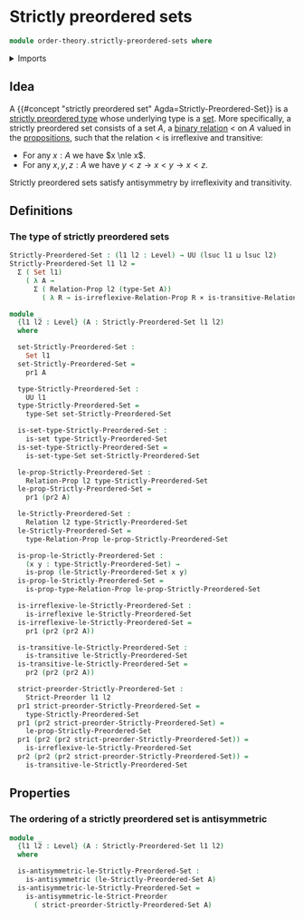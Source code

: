 # Strictly preordered sets

```agda
module order-theory.strictly-preordered-sets where
```

<details><summary>Imports</summary>

```agda
open import foundation.binary-relations
open import foundation.cartesian-product-types
open import foundation.dependent-pair-types
open import foundation.dependent-products-propositions
open import foundation.empty-types
open import foundation.negation
open import foundation.propositions
open import foundation.sets
open import foundation.universe-levels

open import order-theory.strict-preorders
```

</details>

## Idea

A {{#concept "strictly preordered set" Agda=Strictly-Preordered-Set}} is a
[strictly preordered type](order-theory.strict-preorders.md) whose underlying
type is a [set](foundation-core.sets.md). More specifically, a strictly
preordered set consists of a set $A$, a
[binary relation](foundation.binary-relations.md) $<$ on $A$ valued in the
[propositions](foundation-core.propositions.md), such that the relation $<$ is
irreflexive and transitive:

- For any $x:A$ we have $x \nle x$.
- For any $x,y,z:A$ we have $y<z \to x<y \to x<z$.

Strictly preordered sets satisfy antisymmetry by irreflexivity and transitivity.

## Definitions

### The type of strictly preordered sets

```agda
Strictly-Preordered-Set : (l1 l2 : Level) → UU (lsuc l1 ⊔ lsuc l2)
Strictly-Preordered-Set l1 l2 =
  Σ ( Set l1)
    ( λ A →
      Σ ( Relation-Prop l2 (type-Set A))
        ( λ R → is-irreflexive-Relation-Prop R × is-transitive-Relation-Prop R))

module _
  {l1 l2 : Level} (A : Strictly-Preordered-Set l1 l2)
  where

  set-Strictly-Preordered-Set :
    Set l1
  set-Strictly-Preordered-Set =
    pr1 A

  type-Strictly-Preordered-Set :
    UU l1
  type-Strictly-Preordered-Set =
    type-Set set-Strictly-Preordered-Set

  is-set-type-Strictly-Preordered-Set :
    is-set type-Strictly-Preordered-Set
  is-set-type-Strictly-Preordered-Set =
    is-set-type-Set set-Strictly-Preordered-Set

  le-prop-Strictly-Preordered-Set :
    Relation-Prop l2 type-Strictly-Preordered-Set
  le-prop-Strictly-Preordered-Set =
    pr1 (pr2 A)

  le-Strictly-Preordered-Set :
    Relation l2 type-Strictly-Preordered-Set
  le-Strictly-Preordered-Set =
    type-Relation-Prop le-prop-Strictly-Preordered-Set

  is-prop-le-Strictly-Preordered-Set :
    (x y : type-Strictly-Preordered-Set) →
    is-prop (le-Strictly-Preordered-Set x y)
  is-prop-le-Strictly-Preordered-Set =
    is-prop-type-Relation-Prop le-prop-Strictly-Preordered-Set

  is-irreflexive-le-Strictly-Preordered-Set :
    is-irreflexive le-Strictly-Preordered-Set
  is-irreflexive-le-Strictly-Preordered-Set =
    pr1 (pr2 (pr2 A))

  is-transitive-le-Strictly-Preordered-Set :
    is-transitive le-Strictly-Preordered-Set
  is-transitive-le-Strictly-Preordered-Set =
    pr2 (pr2 (pr2 A))

  strict-preorder-Strictly-Preordered-Set :
    Strict-Preorder l1 l2
  pr1 strict-preorder-Strictly-Preordered-Set =
    type-Strictly-Preordered-Set
  pr1 (pr2 strict-preorder-Strictly-Preordered-Set) =
    le-prop-Strictly-Preordered-Set
  pr1 (pr2 (pr2 strict-preorder-Strictly-Preordered-Set)) =
    is-irreflexive-le-Strictly-Preordered-Set
  pr2 (pr2 (pr2 strict-preorder-Strictly-Preordered-Set)) =
    is-transitive-le-Strictly-Preordered-Set
```

## Properties

### The ordering of a strictly preordered set is antisymmetric

```agda
module _
  {l1 l2 : Level} (A : Strictly-Preordered-Set l1 l2)
  where

  is-antisymmetric-le-Strictly-Preordered-Set :
    is-antisymmetric (le-Strictly-Preordered-Set A)
  is-antisymmetric-le-Strictly-Preordered-Set =
    is-antisymmetric-le-Strict-Preorder
      ( strict-preorder-Strictly-Preordered-Set A)
```
